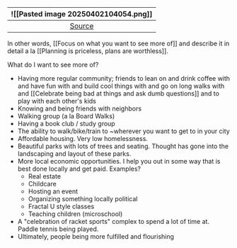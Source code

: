|               ![[Pasted image 20250402104054.png]]               |
| :--------------------------------------------------------------: |
|  [Source](https://substack.com/@henrikkarlsson/note/c-105353126) |

In other words, [[Focus on what you want to see more of]] and describe it in detail a la [[Planning is priceless, plans are worthless]].

What do I want to see more of?
- Having more regular community; friends to lean on and drink coffee with and have fun with and build cool things with and go on long walks with and [[Celebrate being bad at things and ask dumb questions]] and to play with each other's kids
- Knowing and being friends with neighbors
- Walking group (a la Board Walks)
- Having a book club / study group
- The ability to walk/bike/train to ~wherever you want to get to in your city
- Affordable housing. Very low homelessness.
- Beautiful parks with lots of trees and seating. Thought has gone into the landscaping and layout of these parks.
- More local economic opportunities. I help you out in some way that is best done locally and get paid. Examples?
	- Real estate
	- Childcare
	- Hosting an event
	- Organizing something locally political
	- Fractal U style classes
	- Teaching children (microschool)
- A "celebration of racket sports" complex to spend a lot of time at. Paddle tennis being played.
- Ultimately, people being more fulfilled and flourishing
